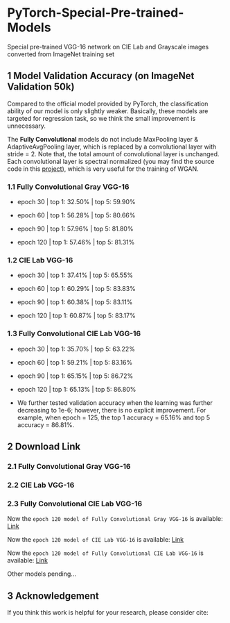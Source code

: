 # PyTorch-Special-Pre-trained-Models

Special pre-trained VGG-16 network on CIE Lab and Grayscale images converted from ImageNet training set

## 1 Model Validation Accuracy (on ImageNet Validation 50k)

Compared to the official model provided by PyTorch, the classification ability of our model is only slightly weaker. Basically, these models are targeted for regression task, so we think the small improvement is unnecessary.

The **Fully Convolutional** models do not include MaxPooling layer & AdaptiveAvgPooling layer, which is replaced by a convolutional layer with stride = 2. Note that, the total amount of convolutional layer is unchanged. Each convolutional layer is spectral normalized (you may find the source code in this [project](https://github.com/zhaoyuzhi/PyTorch-Useful-Codes)), which is very useful for the training of WGAN.

### 1.1  Fully Convolutional Gray VGG-16

- epoch 30 | top 1: 32.50% | top 5: 59.90%

- epoch 60 | top 1: 56.28% | top 5: 80.66%

- epoch 90 | top 1: 57.96% | top 5: 81.80%

- epoch 120 | top 1: 57.46% | top 5: 81.31%

### 1.2  CIE Lab VGG-16

- epoch 30 | top 1: 37.41% | top 5: 65.55%

- epoch 60 | top 1: 60.29% | top 5: 83.83%

- epoch 90 | top 1: 60.38% | top 5: 83.11%

- epoch 120 | top 1: 60.87% | top 5: 83.17%

### 1.3  Fully Convolutional CIE Lab VGG-16

- epoch 30 | top 1: 35.70% | top 5: 63.22%

- epoch 60 | top 1: 59.21% | top 5: 83.16%

- epoch 90 | top 1: 65.15% | top 5: 86.72%

- epoch 120 | top 1: 65.13% | top 5: 86.80%

- We further tested validation accuracy when the learning was further decreasing to 1e-6; however, there is no explicit improvement. For example, when epoch = 125, the top 1 accuracy = 65.16% and top 5 accuracy = 86.81%.

## 2 Download Link

### 2.1  Fully Convolutional Gray VGG-16

### 2.2  CIE Lab VGG-16

### 2.3  Fully Convolutional CIE Lab VGG-16

Now the `epoch 120 model of Fully Convolutional Gray VGG-16` is available: [Link](https://portland-my.sharepoint.com/:u:/g/personal/yzzhao2-c_ad_cityu_edu_hk/Eewuv4ALcYlMrSGKET_92I8BeScScW_NTFWWgPNj3bSBzQ?e=hy8dki)

Now the `epoch 120 model of CIE Lab VGG-16` is available: [Link](https://portland-my.sharepoint.com/:u:/g/personal/yzzhao2-c_ad_cityu_edu_hk/EXlHehh_tj1Jsg4RIMMXlw0BE4BG5kjR9hx4-uiCj6tAVg?e=7UveYh)

Now the `epoch 120 model of Fully Convolutional CIE Lab VGG-16` is available: [Link](https://portland-my.sharepoint.com/:u:/g/personal/yzzhao2-c_ad_cityu_edu_hk/EfzwFPcpxJJLupdH6lesDowBxkPEWyyw1PEsLI6DEDbJew?e=8ITWBT)

Other models pending...

## 3 Acknowledgement

If you think this work is helpful for your research, please consider cite:
